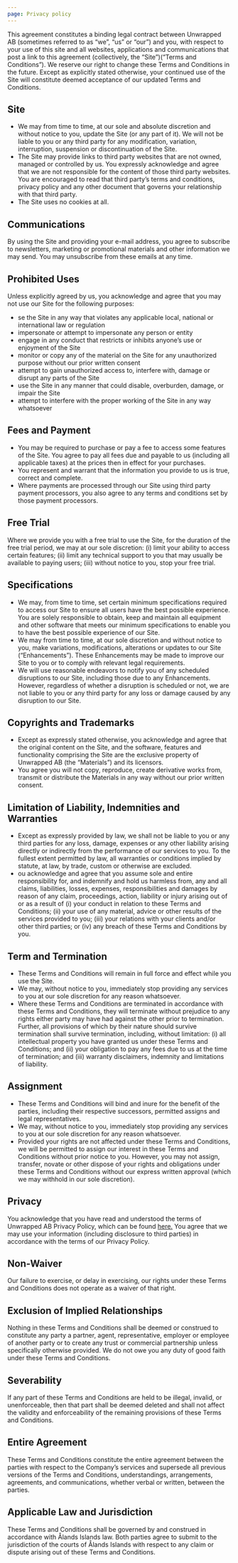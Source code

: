 ```yaml
---
page: Privacy policy
---
```

This agreement constitutes a binding legal contract between Unwrapped AB (sometimes referred to as “we”, “us” or “our”) and you, with respect to your use of this site and all websites, applications and communications that post a link to this agreement (collectively, the “Site”)(“Terms and Conditions”). We reserve our right to change these Terms and Conditions in the future. Except as explicitly stated otherwise, your continued use of the Site will constitute deemed acceptance of our updated Terms and Conditions.

Site
----

*   We may from time to time, at our sole and absolute discretion and without notice to you, update the Site (or any part of it). We will not be liable to you or any third party for any modification, variation, interruption, suspension or discontinuation of the Site.
*   The Site may provide links to third party websites that are not owned, managed or controlled by us. You expressly acknowledge and agree that we are not responsible for the content of those third party websites. You are encouraged to read that third party’s terms and conditions, privacy policy and any other document that governs your relationship with that third party.
*   The Site uses no cookies at all.

Communications
--------------

By using the Site and providing your e-mail address, you agree to subscribe to newsletters, marketing or promotional materials and other information we may send. You may unsubscribe from these emails at any time.

Prohibited Uses
---------------

Unless explicitly agreed by us, you acknowledge and agree that you may not use our Site for the following purposes:

*   se the Site in any way that violates any applicable local, national or international law or regulation
*   impersonate or attempt to impersonate any person or entity
*   engage in any conduct that restricts or inhibits anyone’s use or enjoyment of the Site
*   monitor or copy any of the material on the Site for any unauthorized purpose without our prior written consent
*   attempt to gain unauthorized access to, interfere with, damage or disrupt any parts of the Site
*   use the Site in any manner that could disable, overburden, damage, or impair the Site
*   attempt to interfere with the proper working of the Site in any way whatsoever

Fees and Payment
----------------

*   You may be required to purchase or pay a fee to access some features of the Site. You agree to pay all fees due and payable to us (including all applicable taxes) at the prices then in effect for your purchases.
*   You represent and warrant that the information you provide to us is true, correct and complete.
*   Where payments are processed through our Site using third party payment processors, you also agree to any terms and conditions set by those payment processors.

Free Trial
----------

Where we provide you with a free trial to use the Site, for the duration of the free trial period, we may at our sole discretion: (i) limit your ability to access certain features; (ii) limit any technical support to you that may usually be available to paying users; (iii) without notice to you, stop your free trial.

Specifications
--------------

*   We may, from time to time, set certain minimum specifications required to access our Site to ensure all users have the best possible experience. You are solely responsible to obtain, keep and maintain all equipment and other software that meets our minimum specifications to enable you to have the best possible experience of our Site.
*   We may from time to time, at our sole discretion and without notice to you, make variations, modifications, alterations or updates to our Site (“Enhancements”). These Enhancements may be made to improve our Site to you or to comply with relevant legal requirements.
*   We will use reasonable endeavors to notify you of any scheduled disruptions to our Site, including those due to any Enhancements. However, regardless of whether a disruption is scheduled or not, we are not liable to you or any third party for any loss or damage caused by any disruption to our Site.

Copyrights and Trademarks
-------------------------

*   Except as expressly stated otherwise, you acknowledge and agree that the original content on the Site, and the software, features and functionality comprising the Site are the exclusive property of Unwrapped AB (the “Materials”) and its licensors.
*   You agree you will not copy, reproduce, create derivative works from, transmit or distribute the Materials in any way without our prior written consent.

Limitation of Liability, Indemnities and Warranties
---------------------------------------------------

*   Except as expressly provided by law, we shall not be liable to you or any third parties for any loss, damage, expenses or any other liability arising directly or indirectly from the performance of our services to you. To the fullest extent permitted by law, all warranties or conditions implied by statute, at law, by trade, custom or otherwise are excluded.
*   ou acknowledge and agree that you assume sole and entire responsibility for, and indemnify and hold us harmless from, any and all claims, liabilities, losses, expenses, responsibilities and damages by reason of any claim, proceedings, action, liability or injury arising out of or as a result of (i) your conduct in relation to these Terms and Conditions; (ii) your use of any material, advice or other results of the services provided to you; (iii) your relations with your clients and/or other third parties; or (iv) any breach of these Terms and Conditions by you.

Term and Termination
--------------------

*   These Terms and Conditions will remain in full force and effect while you use the Site.
*   We may, without notice to you, immediately stop providing any services to you at our sole discretion for any reason whatsoever.
*   Where these Terms and Conditions are terminated in accordance with these Terms and Conditions, they will terminate without prejudice to any rights either party may have had against the other prior to termination. Further, all provisions of which by their nature should survive termination shall survive termination, including, without limitation: (i) all intellectual property you have granted us under these Terms and Conditions; and (ii) your obligation to pay any fees due to us at the time of termination; and (iii) warranty disclaimers, indemnity and limitations of liability.

Assignment
----------

*   These Terms and Conditions will bind and inure for the benefit of the parties, including their respective successors, permitted assigns and legal representatives.
*   We may, without notice to you, immediately stop providing any services to you at our sole discretion for any reason whatsoever.
*   Provided your rights are not affected under these Terms and Conditions, we will be permitted to assign our interest in these Terms and Conditions without prior notice to you. However, you may not assign, transfer, novate or other dispose of your rights and obligations under these Terms and Conditions without our express written approval (which we may withhold in our sole discretion).

Privacy
-------

You acknowledge that you have read and understood the terms of Unwrapped AB Privacy Policy, which can be found [here.](/privacy) You agree that we may use your information (including disclosure to third parties) in accordance with the terms of our Privacy Policy.

Non-Waiver
----------

Our failure to exercise, or delay in exercising, our rights under these Terms and Conditions does not operate as a waiver of that right.

Exclusion of Implied Relationships
----------------------------------

Nothing in these Terms and Conditions shall be deemed or construed to constitute any party a partner, agent, representative, employer or employee of another party or to create any trust or commercial partnership unless specifically otherwise provided. We do not owe you any duty of good faith under these Terms and Conditions.

Severability
------------

If any part of these Terms and Conditions are held to be illegal, invalid, or unenforceable, then that part shall be deemed deleted and shall not affect the validity and enforceability of the remaining provisions of these Terms and Conditions.

Entire Agreement
----------------

These Terms and Conditions constitute the entire agreement between the parties with respect to the Company’s services and supersede all previous versions of the Terms and Conditions, understandings, arrangements, agreements, and communications, whether verbal or written, between the parties.

Applicable Law and Jurisdiction
-------------------------------

These Terms and Conditions shall be governed by and construed in accordance with Ålands Islands law. Both parties agree to submit to the jurisdiction of the courts of Ålands Islands with respect to any claim or dispute arising out of these Terms and Conditions.